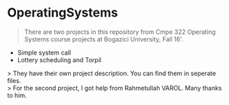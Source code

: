 # OperatingSystems
> There are two projects in this repository from Cmpe 322 Operating Systems course projects at Bogazici University, Fall 16'.
<ul>
  <li>Simple system call</li>
  <li>Lottery scheduling and Torpil</li>
</ul>
> They have their own project description. You can find them in seperate files.<br>
> For the second project, I got help from Rahmetullah VAROL. Many thanks to him.
